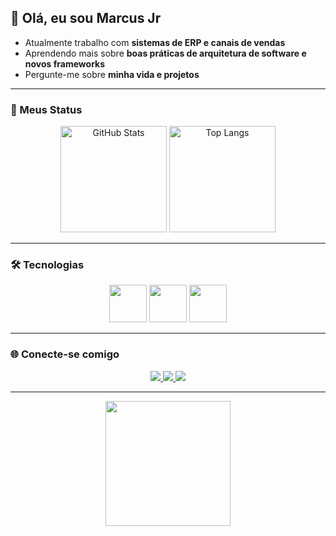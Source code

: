 ## 👋 Olá, eu sou Marcus Jr  

- Atualmente trabalho com **sistemas de ERP e canais de vendas**  
- Aprendendo mais sobre **boas práticas de arquitetura de software e novos frameworks**  
- Pergunte-me sobre **minha vida e projetos**  

---

### 🚀 Meus Status
<div align="center">
  <img height="170em" src="https://github-readme-stats.vercel.app/api?username=Marcus-Jr&show_icons=true&theme=vue" alt="GitHub Stats"/>
  <img height="170em" src="https://github-readme-stats.vercel.app/api/top-langs/?username=Marcus-Jr&layout=compact&theme=vue" alt="Top Langs"/>
</div>

---

### 🛠️ Tecnologias
<div align="center">
  <img src="https://skillicons.dev/icons?i=php" width="60"/>
  <img src="https://skillicons.dev/icons?i=javascript" width="60"/>
  <img src="https://skillicons.dev/icons?i=vue" width="60"/>
</div>

---

### 🌐 Conecte-se comigo
<div align="center">
  <a href="https://www.instagram.com/marcus.fr_/" target="_blank">
    <img src="https://img.shields.io/badge/Instagram-E4405F?style=for-the-badge&logo=instagram&logoColor=white"/>
  </a>
  <a href="https://www.linkedin.com/in/marcus-fran%C3%A7a-35a298286/" target="_blank">
    <img src="https://img.shields.io/badge/LinkedIn-0077B5?style=for-the-badge&logo=linkedin&logoColor=white"/>
  </a>
  <a href="mailto:juniorfranca632@gmail.com">
    <img src="https://img.shields.io/badge/Gmail-D14836?style=for-the-badge&logo=gmail&logoColor=white"/>
  </a>
</div>

---

<div align="center">
  <img src="https://media1.tenor.com/m/30MSjdpw-7gAAAAC/squirtle-pokemon.gif" width="200"/>
</div>
